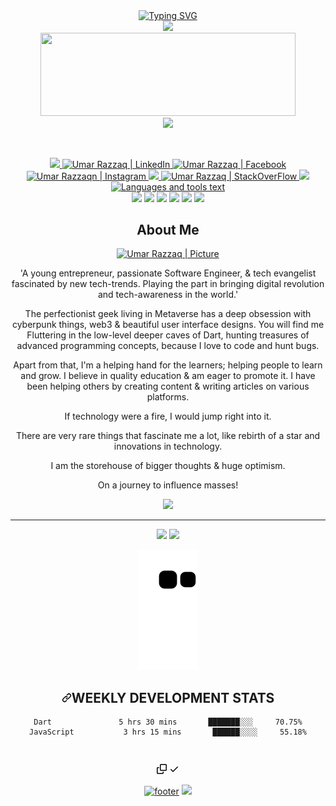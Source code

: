 <div align="center">
<a href="https://git.io/typing-svg" rel="nofollow" style="user-select: auto;"><img src="https://readme-typing-svg.herokuapp.com?size=30&duration=2000&color=F715C5&center=true&lines=I+am+Umar+Razzaq;Flutter+Developer;Software+Engineer;Digital+Creator;User+Interface+(UI);User+Experience+(UX);Tech+Evangelist;Community+Builder" alt="Typing SVG" data-canonical-src="https://readme-typing-svg.herokuapp.com?size=32&amp;duration=2000&amp;color=FF58C4&amp;center=true&amp;width=500&amp;lines=I+am+Umar+Razzaq;Flutter+Developer;Software+Engineer;Digital+Creator;User+Interface+(UI);User+Experience+(UX);Tech+Evangelist;Community+Builder" style="max-width: 100%; user-select: auto;"></a>
</div>


<div align="center">
  <a href="https://user-images.githubusercontent.com/98159141/183246227-7b951c4e-0a5e-463c-9717-135ed426a86a.png" rel="nofollow" style="user-select: auto;">
  <img  src="https://user-images.githubusercontent.com/98159141/183246227-7b951c4e-0a5e-463c-9717-135ed426a86a.png" style="max-width: 100%; user-select: auto;">
</a>
  </div>
  
<div align="center">
  <a href="#" rel="nofollow" style="user-select: auto;">
  <img width="407.5px" height="132.5px" src="https://user-images.githubusercontent.com/98159141/183239790-83b286d0-3fff-4d3f-9a7a-5c7c0b123434.png" style="max-width: 100%; user-select: auto;">
</a>
  </div>

<!--_______________________________________________________________LAUNCH GITHUB ICON____________________________________________________________________________-->
<div align="center">
<a href="#" rel="nofollow" style="user-select: auto;">
  <img height="300" src="https://user-images.githubusercontent.com/60597290/151966205-54a50cb6-2401-49bc-992c-dd926c8ecd09.svg" style="max-width: 100%; user-select: auto;">
</a>
<!--_______________________________________________________________PROFILE VIEWS______________________________________________________________________________-->
<p dir="auto" style="user-select: auto;" align="center"><a href="#" rel="nofollow" style="user-select: auto;"><img src="https://komarev.com/ghpvc/?username=mrumarrazzaq&amp;color=blueviolet&amp;label=Profile+Views" alt="" data-canonical-src="https://komarev.com/ghpvc/?username=mrumarrazzaq&amp;color=blueviolet&amp;label=Profile+Views" style="max-width: 100%; user-select: auto;">
</a></p>
 <!--___________________________________________________________________SOCIAL MEDIA ICONS_____________________________________________________________________-->
<a href="#" rel="nofollow" style="user-select: auto;">
    <img height="60" src="https://user-images.githubusercontent.com/60597290/173854214-c646c175-420c-40a6-b994-25acf90dcac4.png" style="max-width: 100%; user-select: auto;">
</a>
<a href="https://www.linkedin.com/in/umar-razzaq-66ab5a222/" target="_blank" rel="nofollow" style="user-select: auto;">
  <img height="60" alt="Umar Razzaq | LinkedIn" src="https://user-images.githubusercontent.com/60597290/173852531-4343e250-e3cb-4bdb-b84f-50695c64aa12.png" style="max-width: 100%; user-select: auto;">
</a>
<a href="#" rel="nofollow">
  <img height="60" alt="Umar Razzaq | Facebook" src="https://user-images.githubusercontent.com/60597290/173852508-c8fba934-8e29-45c1-940e-ce45af784d37.png" style="max-width: 100%;">
</a>
  <a href="#" rel="nofollow" style="user-select: auto;">
  <img height="60" alt="Umar Razzaqn | Instagram" src="https://user-images.githubusercontent.com/60597290/173852523-c34e15e4-dc3b-4c2a-a5a4-d460b96e4151.png" style="max-width: 100%; user-select: auto;">
</a>
  <a href="#" rel="nofollow" style="user-select: auto;">
    <img height="60" src="https://user-images.githubusercontent.com/60597290/173852545-4b8a3257-69ac-42ad-895e-bb842fd60372.png" style="max-width: 100%; user-select: auto;">
</a>
  <a href="#" rel="nofollow" style="user-select: auto;">
  <img height="60" alt="Umar Razzaq | StackOverFlow" src="https://user-images.githubusercontent.com/60597290/173852537-7dc3093c-1ecc-4106-b0b3-7aa572d0449d.png" style="max-width: 100%; user-select: auto;">
</a>
  <a href="#" rel="nofollow" style="user-select: auto;">
    <img height="60" src="https://user-images.githubusercontent.com/60597290/173852494-7b3ce86a-497d-4998-810e-35180b7bdea2.png" style="max-width: 100%; user-select: auto;">
</a>
  
</div>
<!--___________________________________________________________________________________________________________________________________________________________--> 
<div align="center">
<a target="_blank" rel="noopener noreferrer" href="https://user-images.githubusercontent.com/60597290/152353234-0715ffd6-7680-4536-9fdc-ef1abc74c469.svg" style="user-select: auto;"><img height="65" alt="Languages and tools text" src="https://user-images.githubusercontent.com/60597290/152353234-0715ffd6-7680-4536-9fdc-ef1abc74c469.svg" style="max-width: 100%; user-select: auto;"></a>
</div>
<div align="center">
<a target="_blank" rel="noopener noreferrer" href="https://user-images.githubusercontent.com/60597290/152359293-4c3dc461-2be7-4d75-b5e3-6244637020e1.png" style="user-select: auto;"><img height="100" src="https://user-images.githubusercontent.com/60597290/152359293-4c3dc461-2be7-4d75-b5e3-6244637020e1.png" style="max-width: 100%; user-select: auto;"></a>
<a target="_blank" rel="noopener noreferrer" href="https://user-images.githubusercontent.com/60597290/152361790-b7faad3d-5f95-468a-aa51-e38f39419ec4.png" style="user-select: auto;"><img height="100" src="https://user-images.githubusercontent.com/60597290/152361790-b7faad3d-5f95-468a-aa51-e38f39419ec4.png" style="max-width: 100%; user-select: auto;"></a>
<a target="_blank" rel="noopener noreferrer" href="https://user-images.githubusercontent.com/60597290/152366251-81e7024b-81c6-422c-ae71-ad035850d030.png" style="user-select: auto;"><img height="100" src="https://user-images.githubusercontent.com/60597290/152366251-81e7024b-81c6-422c-ae71-ad035850d030.png" style="max-width: 100%; user-select: auto;"></a>
<a target="_blank" rel="noopener noreferrer" href="https://user-images.githubusercontent.com/60597290/164893707-4c275cb6-c536-4173-bfc4-3d6cc1bdb6c1.png" style="user-select: auto;"><img height="100" src="https://user-images.githubusercontent.com/60597290/164893707-4c275cb6-c536-4173-bfc4-3d6cc1bdb6c1.png" style="max-width: 100%; user-select: auto;"></a>
<a target="_blank" rel="noopener noreferrer" href="https://user-images.githubusercontent.com/60597290/152366154-ec1ddf07-fcf8-41f5-a5f8-ccfc331622a2.png" style="user-select: auto;"><img height="100" src="https://user-images.githubusercontent.com/60597290/152366154-ec1ddf07-fcf8-41f5-a5f8-ccfc331622a2.png" style="max-width: 100%; user-select: auto;"></a>
<a target="_blank" rel="noopener noreferrer" href="https://user-images.githubusercontent.com/60597290/152366741-4ebfc910-49b4-4365-829d-89f9a5873ff5.png" style="user-select: auto;"><img height="100" src="https://user-images.githubusercontent.com/60597290/152366741-4ebfc910-49b4-4365-829d-89f9a5873ff5.png" style="max-width: 100%; user-select: auto;"></a>
</div> 
<!--___________________________________________________________________ABOUT ME_______________________________________________________________________________-->
<div align="center">
<h2 align="center"> About Me </h2>


 <a target="_blank" rel="noopener noreferrer" href="https://user-images.githubusercontent.com/98159141/183239121-5c938266-9e6e-4aad-98c1-105f0432a746.png" style="user-select: auto;"><img alt="Umar Razzaq | Picture" width="150" height="150" src="https://user-images.githubusercontent.com/98159141/183239121-5c938266-9e6e-4aad-98c1-105f0432a746.png" style="max-width: 100%; user-select: auto;"></a>
<p align="center">
  'A young entrepreneur, passionate Software Engineer, & tech evangelist fascinated by new tech-trends. Playing the part in bringing digital revolution and tech-awareness in the world.'
</p>
<p align="center">
  The perfectionist geek living in Metaverse has a deep obsession with cyberpunk things, web3 & beautiful user interface designs. You will find me Fluttering in the low-level deeper caves of Dart, hunting treasures of advanced programming concepts, because I love to code and hunt bugs.
</p>
<p align="center">
Apart from that, I'm a helping hand for the learners; helping people to learn and grow. I believe in quality education & am eager to promote it. I have been helping others by creating content & writing articles on various platforms.
</p>
<p>If technology were a fire, I would jump right into it.</p>
<p>There are very rare things that fascinate me a lot, like rebirth of a star and innovations in technology.</p>
<p>I am the storehouse of bigger thoughts & huge optimism.</p>
<p>On a journey to influence masses!</p>  
  <a target="_blank" rel="noopener noreferrer" href="https://user-images.githubusercontent.com/60597290/152370900-69dce999-2e00-4227-9547-917fa1a4b06e.png" style="user-select: auto;"><img height="40" src="https://user-images.githubusercontent.com/60597290/152370900-69dce999-2e00-4227-9547-917fa1a4b06e.png" style="max-width: 100%; user-select: auto;"></a>
  <hr style="user-select: auto;">
 </div>
 
<!--_________________________________________________________________GITHUB STATUS_________________________________________________________________________--> 
<p align="center" dir="auto" style="user-select: auto;">
  <a target="_blank" rel="noopener noreferrer" href="https://github-readme-stats.vercel.app/api?username=mrumarrazzaq&count_private=true&amp;show_icons=true&amp;theme=material-palenight&amp;hide_border=true&amp;bg_color=1F222E" style="user-select: auto;"><img width="400px" src="https://github-readme-stats.vercel.app/api?username=mrumarrazzaq&count_private=true&amp;show_icons=true&amp;theme=material-palenight&amp;hide_border=true&amp;bg_color=1F222E" data-canonical-src="https://github-readme-stats.vercel.app/api?username=mrumarrazzaqn&amp;count_private=true&amp;show_icons=true&amp;theme=material-palenight&amp;hide_border=true&amp;bg_color=1F222E" style="max-width: 100%; user-select: auto;"></a>
  <a target="_blank" rel="noopener noreferrer" href="https://github-readme-streak-stats.herokuapp.com?user=mrumarrazzaq&amp;theme=material-palenight&amp;hide_border=true&amp;fire=C77800&amp;ring=7C2AE8&amp;background=1F222E" style="user-select: auto;"><img width="400px" src="https://github-readme-streak-stats.herokuapp.com?user=mrumarrazzaq&amp;theme=material-palenight&amp;hide_border=true&amp;fire=C77800&amp;ring=7C2AE8&amp;background=1F222E" data-canonical-src="https://github-readme-streak-stats.herokuapp.com?user=mrumarrazzaq&amp;theme=material-palenight&amp;hide_border=true&amp;fire=C77800&amp;ring=7C2AE8&amp;background=1F222E" style="max-width: 100%; user-select: auto;"></a>
</p>
  
<!--___________________________________________________________________________________________________________________________________________________________-->
<div align="center" dir="auto"> <a target="_blank" rel="noopener noreferrer" href="https://raw.githubusercontent.com/muhiqsimui/muhiqsimui/output/github-contribution-grid-snake.svg"><img src="https://raw.githubusercontent.com/muhiqsimui/muhiqsimui/output/github-contribution-grid-snake.svg" style="max-width: 100%;"></a></div>
  
<!--___________________________________________________________________________________________________________________________________________________________-->

<h2 align="center" dir="auto"><a id="user-content-weekly-development-stats-" class="anchor" href="#weekly-development-stats-" aria-hidden="true"><svg class="octicon octicon-link" viewBox="0 0 16 16" version="1.1" width="16" height="16" aria-hidden="true"><path fill-rule="evenodd" d="M7.775 3.275a.75.75 0 001.06 1.06l1.25-1.25a2 2 0 112.83 2.83l-2.5 2.5a2 2 0 01-2.83 0 .75.75 0 00-1.06 1.06 3.5 3.5 0 004.95 0l2.5-2.5a3.5 3.5 0 00-4.95-4.95l-1.25 1.25zm-4.69 9.64a2 2 0 010-2.83l2.5-2.5a2 2 0 012.83 0 .75.75 0 001.06-1.06 3.5 3.5 0 00-4.95 0l-2.5 2.5a3.5 3.5 0 004.95 4.95l1.25-1.25a.75.75 0 00-1.06-1.06l-1.25 1.25a2 2 0 01-2.83 0z"></path></svg></a>WEEKLY DEVELOPMENT STATS </h2>  
  
<!--___________________________________________________________________________________________________________________________________________________________-->
<div align="center" class="snippet-clipboard-content notranslate position-relative overflow-auto"><pre lang="text" class="notranslate"><code>Dart               5 hrs 30 mins       ███████░░░     70.75%
JavaScript           3 hrs 15 mins       ██████░░░░     55.18%
             
</code></pre><div class="zeroclipboard-container position-absolute right-0 top-0">
    <clipboard-copy aria-label="Copy" class="ClipboardButton btn js-clipboard-copy m-2 p-0 tooltipped-no-delay" data-copy-feedback="Copied!" data-tooltip-direction="w" value="Dart               5 hrs 30 mins       ███████░░░     70.75%
JavaScript           3 hrs 15 mins       ██████░░░░     55.18%
" tabindex="0" role="button">
      <svg aria-hidden="true" height="16" viewBox="0 0 16 16" version="1.1" width="16" data-view-component="true" class="octicon octicon-copy js-clipboard-copy-icon m-2">
    <path fill-rule="evenodd" d="M0 6.75C0 5.784.784 5 1.75 5h1.5a.75.75 0 010 1.5h-1.5a.25.25 0 00-.25.25v7.5c0 .138.112.25.25.25h7.5a.25.25 0 00.25-.25v-1.5a.75.75 0 011.5 0v1.5A1.75 1.75 0 019.25 16h-7.5A1.75 1.75 0 010 14.25v-7.5z"></path><path fill-rule="evenodd" d="M5 1.75C5 .784 5.784 0 6.75 0h7.5C15.216 0 16 .784 16 1.75v7.5A1.75 1.75 0 0114.25 11h-7.5A1.75 1.75 0 015 9.25v-7.5zm1.75-.25a.25.25 0 00-.25.25v7.5c0 .138.112.25.25.25h7.5a.25.25 0 00.25-.25v-7.5a.25.25 0 00-.25-.25h-7.5z"></path>
</svg>
      <svg aria-hidden="true" height="16" viewBox="0 0 16 16" version="1.1" width="16" data-view-component="true" class="octicon octicon-check js-clipboard-check-icon color-fg-success d-none m-2">
    <path fill-rule="evenodd" d="M13.78 4.22a.75.75 0 010 1.06l-7.25 7.25a.75.75 0 01-1.06 0L2.22 9.28a.75.75 0 011.06-1.06L6 10.94l6.72-6.72a.75.75 0 011.06 0z"></path>
</svg>
    </clipboard-copy>
  </div></div>
<!--___________________________________________________________________________________________________________________________________________________________--> 
  
<p dir="auto" align="center"><a target="_blank" rel="noopener noreferrer" href="https://user-images.githubusercontent.com/60597290/152518980-fa55fbc8-81fe-4bba-bf52-21320455e217.png"><img src="https://user-images.githubusercontent.com/60597290/152518980-fa55fbc8-81fe-4bba-bf52-21320455e217.png" alt="footer" style="max-width: 100%;"></a>
<a target="_blank" rel="noopener noreferrer" href="https://user-images.githubusercontent.com/60597290/152519754-992acfbc-39df-489d-a01a-72ea86a08996.png"><img height="50" src="https://user-images.githubusercontent.com/60597290/152519754-992acfbc-39df-489d-a01a-72ea86a08996.png" style="max-width: 100%;"></a></p>

<!--___________________________________________________________________________________________________________________________________________________________--> 


<!--
**mrumarrazzaq/mrumarrazzaq** is a ✨ _special_ ✨ repository because its `README.md` (this file) appears on your GitHub profile.

Here are some ideas to get you started:

- 🔭 I’m currently working on ...
- 🌱 I’m currently learning ...
- 👯 I’m looking to collaborate on ...
- 🤔 I’m looking for help with ...
- 💬 Ask me about ...
- 📫 How to reach me: ...
- 😄 Pronouns: ...
- ⚡ Fun fact: ...
-->
